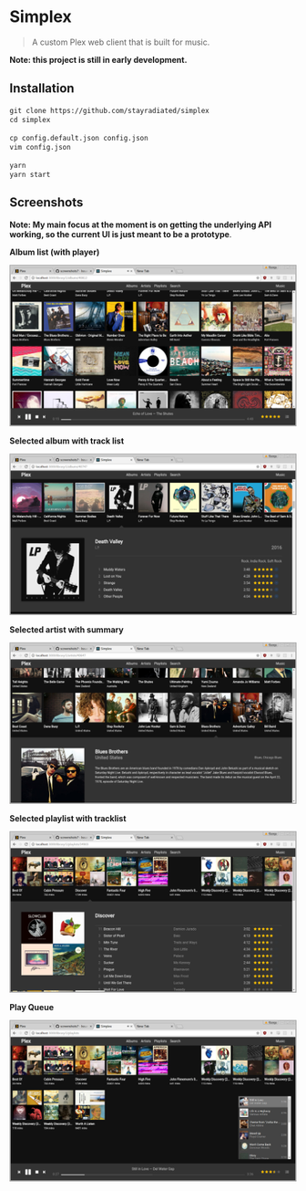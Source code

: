 # Simplex

> A custom Plex web client that is built for music.

**Note: this project is still in early development.**

## Installation

```
git clone https://github.com/stayradiated/simplex
cd simplex

cp config.default.json config.json
vim config.json

yarn
yarn start
```

## Screenshots

**Note: My main focus at the moment is on getting the underlying API working,
so the current UI is just meant to be a prototype**.

**Album list (with player)**

![](./docs/2017-01-04-115313_1366x768_scrot.png)

**Selected album with track list**

![](./docs/2017-01-04-115517_1366x768_scrot.png)

**Selected artist with summary**

![](./docs/2017-01-04-115641_1366x768_scrot.png)

**Selected playlist with tracklist**

![](./docs/2017-01-04-115714_1366x768_scrot.png)

**Play Queue**

![](./docs/2017-01-04-115757_1366x768_scrot.png)
